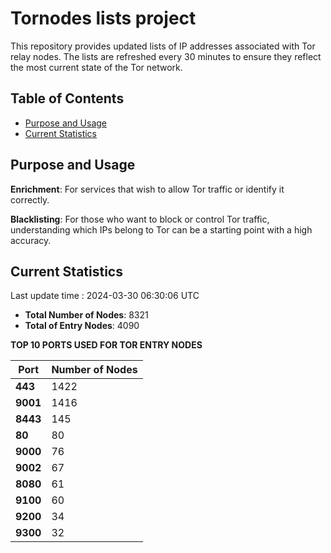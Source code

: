 # Tornodes lists project

This repository provides updated lists of IP addresses associated with Tor relay nodes. The lists are refreshed every 30 minutes to ensure they reflect the most current state of the Tor network.

## Table of Contents

- [Purpose and Usage](#purpose-and-usage)
- [Current Statistics](#current-statistics)


## Purpose and Usage

**Enrichment**: For services that wish to allow Tor traffic or identify it correctly.

**Blacklisting**: For those who want to block or control Tor traffic, understanding which IPs belong to Tor can be a starting point with a high accuracy.

## Current Statistics

Last update time : 2024-03-30 06:30:06 UTC

- **Total Number of Nodes**: 8321
- **Total of Entry Nodes**: 4090

**TOP 10 PORTS USED FOR TOR ENTRY NODES**

| **Port** | **Number of Nodes** |
|------|-----------------|
| **443**   | 1422  |
| **9001**   | 1416  |
| **8443**   | 145  |
| **80**   | 80  |
| **9000**   | 76  |
| **9002**   | 67  |
| **8080**   | 61  |
| **9100**   | 60  |
| **9200**   | 34  |
| **9300**   | 32  |


